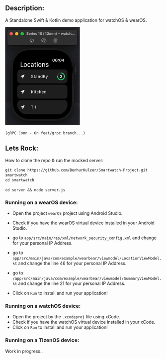 ## Description:

A Standalone Swift & Kotlin demo application for watchOS & wearOS.

![screenshot](https://raw.githubusercontent.com/BenhurKulzer/Smartwatch-Project/refs/heads/main/server/assets/video.gif)

```(gRPC Conn - On feat/grpc branch...)```

## Lets Rock:

How to clone the repo & run the mocked server:

```
git clone https://github.com/BenhurKulzer/Smartwatch-Project.git smartwatch
cd smartwatch

cd server && node server.js
```

### Running on a wearOS device:
- Open the project `wearOS` project using Android Studio.
- Check if you have the wearOS virtual device installed in your Android Studio.

- go to `app/src/main/res/xml/network_security_config.xml` and change for your personal IP Address.

- go to `app/src/main/java/com/example/wearbear/viewmodel/LocationViewModel.kt` and change the line 46 for your personal IP Address.

- go to `/app/src/main/java/com/example/wearbear/viewmodel/SummaryViewModel.kt` and change the line 21 for your personal IP Address.


- Click on `Run` to install and run your application!

### Running on a watchOS device:
- Open the project by the `.xcodeproj` file using xCode.
- Check if you have the watchOS virtual device installed in your xCode.
- Click on `Run` to install and run your application!

### Running on a TizenOS device:
Work in progress..
